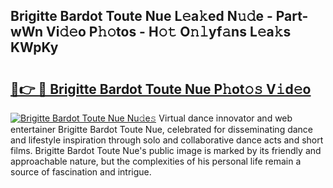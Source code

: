 ## Brigitte Bardot Toute Nue L𝚎a𝚔ed N𝚞𝚍e - Part-wWn Vi𝚍𝚎o P𝚑𝚘tos - H𝚘𝚝 O𝚗𝚕yf𝚊ns L𝚎a𝚔s KWpKy

# <h2><a href="http://kf7utt.oniu.top/?m=Brigitte+Bardot+Toute+Nue">🔗👉 🔴 Brigitte Bardot Toute Nue P𝚑ot𝚘𝚜 V𝚒d𝚎o</a></h2>

[![Brigitte Bardot Toute Nue Nu𝚍e𝚜](https://i.imgur.com/0qMVB7G.gif)](http://kf7utt.oniu.top/?m=Brigitte+Bardot+Toute+Nue)
Virtual dance innovator and web entertainer Brigitte Bardot Toute Nue, celebrated for disseminating dance and lifestyle inspiration through solo and collaborative dance acts and short films. Brigitte Bardot Toute Nue's public image is marked by its friendly and approachable nature, but the complexities of his personal life remain a source of fascination and intrigue.  
